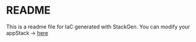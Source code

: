 # README
This is a readme file for IaC generated with StackGen.
You can modify your appStack -> [here](http://main.dev.stackgen.com/appstacks/b0687853-3f50-495a-b662-118defd9a8b1)

